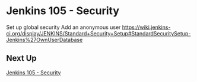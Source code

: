 # Jenkins 105 - Security


Set up global security
Add an anonymous user
https://wiki.jenkins-ci.org/display/JENKINS/Standard+Security+Setup#StandardSecuritySetup-Jenkins%27OwnUserDatabase

## Next Up

[Jenkins 105 - Security](jenkins-105.md)

